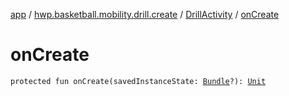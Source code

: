 [app](../../index.md) / [hwp.basketball.mobility.drill.create](../index.md) / [DrillActivity](index.md) / [onCreate](.)

# onCreate

`protected fun onCreate(savedInstanceState: `[`Bundle`](https://developer.android.com/reference/android/os/Bundle.html)`?): `[`Unit`](https://kotlinlang.org/api/latest/jvm/stdlib/kotlin/-unit/index.html)
